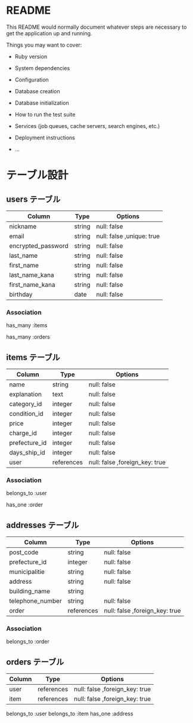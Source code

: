 # README

This README would normally document whatever steps are necessary to get the
application up and running.

Things you may want to cover:

* Ruby version

* System dependencies

* Configuration

* Database creation

* Database initialization

* How to run the test suite

* Services (job queues, cache servers, search engines, etc.)

* Deployment instructions

* ...

# テーブル設計

## users テーブル
<!-- ユーザー管理機能 -->

| Column                | Type         | Options                   |
| -----------------     | -------      | ------------------------  |
| nickname              | string       | null: false               |
| email                 | string       | null: false ,unique: true |
| encrypted_password    | string       | null: false               |
| last_name             | string       | null: false               |
| first_name            | string       | null: false               |
| last_name_kana        | string       | null: false               | 
| first_name_kana       | string       | null: false               |
| birthday              | date         | null: false               |




### Association
has_many :items 

has_many :orders

## items テーブル
<!-- 商品情報 -->

| Column                | Type         | Options                        |
| ------------------    | -------      | -----------                    |
| name                  | string       | null: false                    |
| explanation           | text         | null: false                    |
| category_id           | integer      | null: false                    |
| condition_id          | integer      | null: false                    |
| price                 | integer      | null: false                    |
| charge_id             | integer      | null: false                    |
| prefecture_id         | integer      | null: false                    |
| days_ship_id          | integer      | null: false                    |
| user                  | references   | null: false ,foreign_key: true |

<!-- name           =  アイテム名           -->
<!-- explanation    =  アイテムテキスト      -->
<!-- category       =  アイテムカテゴリー    -->
<!-- condition      =  アイテムの状態       -->
<!-- price          =  販売価格            -->
<!-- charges        =  配送料の負担         -->
<!-- prefecture     =  発送元の地域         -->
<!-- days_ship      =  発送までの日数        -->

### Association
belongs_to :user

has_one :order


## addresses テーブル
<!-- 配送先住所 -->

| Column                | Type         | Options                        |
| ------------------    | -------      | -----------                    |
| post_code             | string       | null: false                    |
| prefecture_id         | integer      | null: false                    |
| municipalitie         | string       | null: false                    |
| address               | string       | null: false                    |
| building_name         | string       |                                |
| telephone_number      | string       | null: false                    |
| order                 | references   | null: false ,foreign_key: true |

<!-- post_code         =  郵便番号    -->
<!-- prefecture       =  都道府県    -->
<!-- municipalitie    =  市町村      -->
<!-- address           =  住所        -->
<!-- building_name     =  建物名      -->
<!-- telephone_number  =  電話番号     -->

### Association
belongs_to :order


## orders テーブル
<!--  購入記録 -->

| Column                | Type         | Options                        |
| ------------------    | -------      | -----------                    |
| user                  | references   | null: false ,foreign_key: true |
| item                  | references   | null: false ,foreign_key: true |

<!-- user          =  誰が買ったのか    -->
<!-- item          =  何を買った       -->
 belongs_to :user
 belongs_to :item
 has_one :address

 <!--  -->